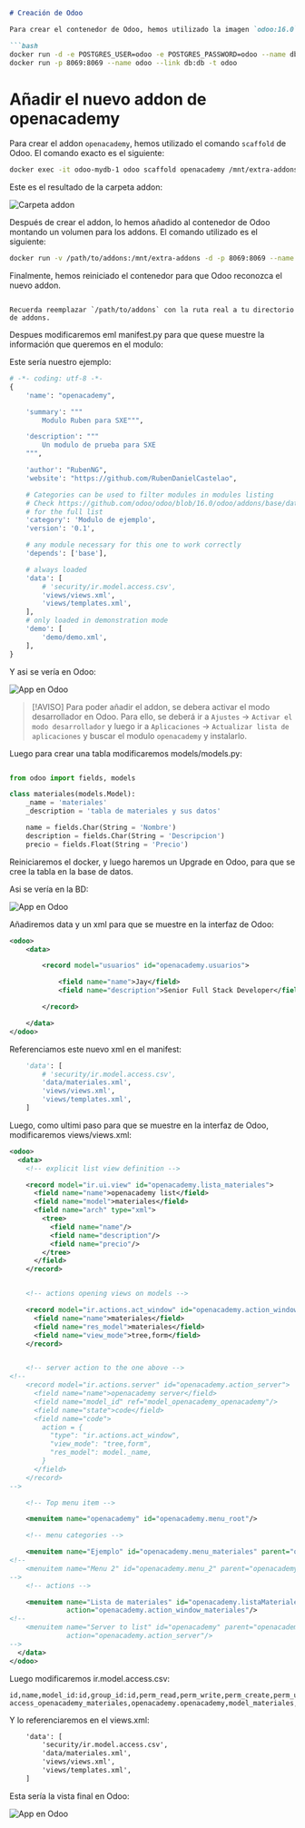 
```markdown
# Creación de Odoo

Para crear el contenedor de Odoo, hemos utilizado la imagen `odoo:16.0` de Docker. El comando utilizado para crear el contenedor es el siguiente:

```bash
docker run -d -e POSTGRES_USER=odoo -e POSTGRES_PASSWORD=odoo --name db postgres:13
docker run -p 8069:8069 --name odoo --link db:db -t odoo
```

# Añadir el nuevo addon de openacademy

Para crear el addon `openacademy`, hemos utilizado el comando `scaffold` de Odoo. El comando exacto es el siguiente:

```bash
docker exec -it odoo-mydb-1 odoo scaffold openacademy /mnt/extra-addons
```

Este es el resultado de la carpeta addon:

![Carpeta addon](https://github.com/RubenDanielCastelao/SXE-Odoo_Modulo/blob/master/images/addon-file.png)

Después de crear el addon, lo hemos añadido al contenedor de Odoo montando un volumen para los addons. El comando utilizado es el siguiente:

```bash
docker run -v /path/to/addons:/mnt/extra-addons -d -p 8069:8069 --name odoo --link db:db -t odoo
```

Finalmente, hemos reiniciado el contenedor para que Odoo reconozca el nuevo addon.
```

Recuerda reemplazar `/path/to/addons` con la ruta real a tu directorio de addons.
```

Despues modificaremos eml manifest.py para que quese muestre la información que queremos en el modulo:

Este sería nuestro ejemplo:

```python
# -*- coding: utf-8 -*-
{
    'name': "openacademy",

    'summary': """
        Modulo Ruben para SXE""",

    'description': """
        Un modulo de prueba para SXE
    """,

    'author': "RubenNG",
    'website': "https://github.com/RubenDanielCastelao",

    # Categories can be used to filter modules in modules listing
    # Check https://github.com/odoo/odoo/blob/16.0/odoo/addons/base/data/ir_module_category_data.xml
    # for the full list
    'category': 'Modulo de ejemplo',
    'version': '0.1',

    # any module necessary for this one to work correctly
    'depends': ['base'],

    # always loaded
    'data': [
        # 'security/ir.model.access.csv',
        'views/views.xml',
        'views/templates.xml',
    ],
    # only loaded in demonstration mode
    'demo': [
        'demo/demo.xml',
    ],
}

```

Y asi se vería en Odoo:

![App en Odoo](https://github.com/RubenDanielCastelao/SXE-Odoo_Modulo/blob/master/images/odoo-addon.png)

> [!AVISO]
> Para poder añadir el addon, se debera activar el modo desarrollador en Odoo. Para ello, se deberá ir a `Ajustes` -> `Activar el modo desarrollador` y luego ir a `Aplicaciones` -> `Actualizar lista de aplicaciones` y buscar el modulo `openacademy` y instalarlo.

Luego para crear una tabla modificaremos models/models.py:

```python

from odoo import fields, models

class materiales(models.Model):
    _name = 'materiales'
    _description = 'tabla de materiales y sus datos'

    name = fields.Char(String = 'Nombre')
    description = fields.Char(String = 'Descripcion')
    precio = fields.Float(String = 'Precio')

```

Reiniciaremos el docker, y luego haremos un Upgrade en Odoo, para que se cree la tabla en la base de datos.

Asi se vería en la BD:

![App en Odoo](https://github.com/RubenDanielCastelao/SXE-Odoo_Modulo/blob/master/images/db.png)

Añadiremos data y un xml para que se muestre en la interfaz de Odoo:

```xml
<odoo>
    <data>

        <record model="usuarios" id="openacademy.usuarios">

            <field name="name">Jay</field>
            <field name="description">Senior Full Stack Developer</field>

        </record>

    </data>
</odoo>
```

Referenciamos este nuevo xml en el manifest:

```python
    'data': [
        # 'security/ir.model.access.csv',
        'data/materiales.xml',
        'views/views.xml',
        'views/templates.xml',
    ]
```

Luego, como ultimi paso para que se muestre en la interfaz de Odoo, modificaremos views/views.xml:

```xml
<odoo>
  <data>
    <!-- explicit list view definition -->

    <record model="ir.ui.view" id="openacademy.lista_materiales">
      <field name="name">openacademy list</field>
      <field name="model">materiales</field>
      <field name="arch" type="xml">
        <tree>
          <field name="name"/>
          <field name="description"/>
          <field name="precio"/>
        </tree>
      </field>
    </record>


    <!-- actions opening views on models -->

    <record model="ir.actions.act_window" id="openacademy.action_window_materiales">
      <field name="name">materiales</field>
      <field name="res_model">materiales</field>
      <field name="view_mode">tree,form</field>
    </record>


    <!-- server action to the one above -->
<!--
    <record model="ir.actions.server" id="openacademy.action_server">
      <field name="name">openacademy server</field>
      <field name="model_id" ref="model_openacademy_openacademy"/>
      <field name="state">code</field>
      <field name="code">
        action = {
          "type": "ir.actions.act_window",
          "view_mode": "tree,form",
          "res_model": model._name,
        }
      </field>
    </record>
-->

    <!-- Top menu item -->

    <menuitem name="openacademy" id="openacademy.menu_root"/>

    <!-- menu categories -->

    <menuitem name="Ejemplo" id="openacademy.menu_materiales" parent="openacademy.menu_root"/>
<!--
    <menuitem name="Menu 2" id="openacademy.menu_2" parent="openacademy.menu_root"/>
-->
    <!-- actions -->

    <menuitem name="Lista de materiales" id="openacademy.listaMateriales" parent="openacademy.menu_materiales"
              action="openacademy.action_window_materiales"/>
<!--
    <menuitem name="Server to list" id="openacademy" parent="openacademy.menu_2"
              action="openacademy.action_server"/>
-->
  </data>
</odoo>
```

Luego modificaremos ir.model.access.csv:

```csv
id,name,model_id:id,group_id:id,perm_read,perm_write,perm_create,perm_unlink
access_openacademy_materiales,openacademy.openacademy,model_materiales,base.group_user,1,1,1,1
```

Y lo referenciaremos en el views.xml:

```xml
    'data': [
        'security/ir.model.access.csv',
        'data/materiales.xml',
        'views/views.xml',
        'views/templates.xml',
    ]
```

Esta sería la vista final en Odoo:

![App en Odoo](https://github.com/RubenDanielCastelao/SXE-Odoo_Modulo/blob/master/images/odoo-tabla.png)